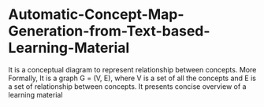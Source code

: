 # Automatic-Concept-Map-Generation-from-Text-based-Learning-Material
It is a conceptual diagram to represent relationship between concepts. More Formally, It is a graph G = (V, E), where V is a set of all the concepts and E is a set of relationship between concepts. It presents concise overview of a learning material
